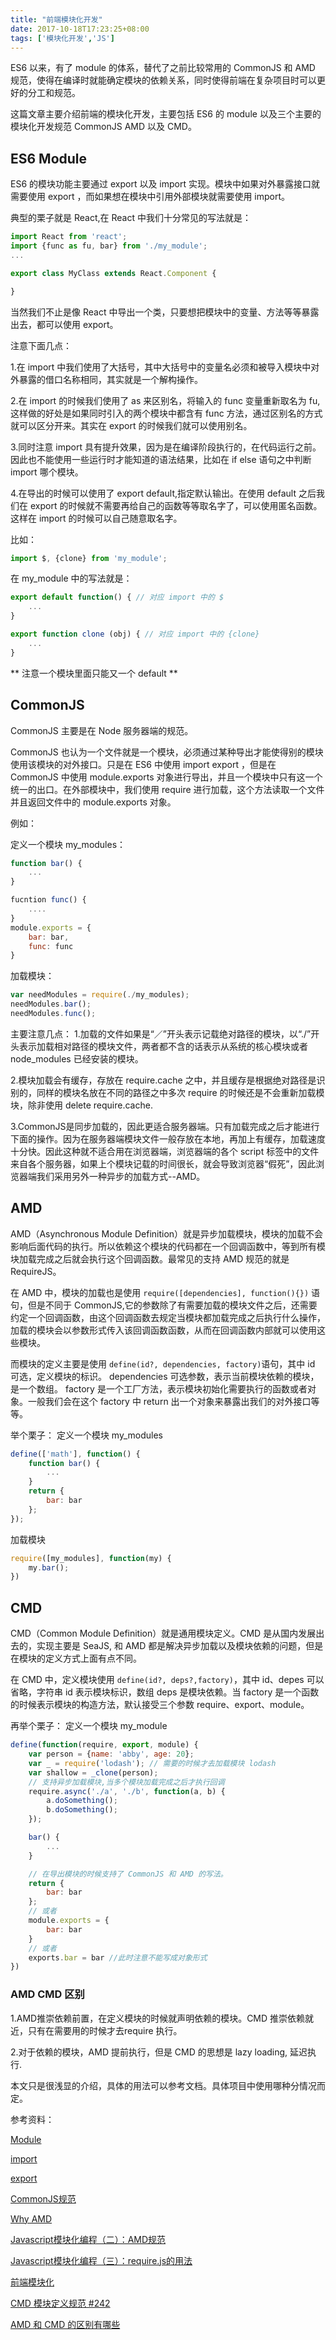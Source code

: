 ```yaml
---
title: "前端模块化开发"
date: 2017-10-18T17:23:25+08:00
tags: ['模块化开发','JS']
---
```

ES6 以来，有了 module 的体系，替代了之前比较常用的 CommonJS 和 AMD 规范，使得在编译时就能确定模块的依赖关系，同时使得前端在复杂项目时可以更好的分工和规范。

这篇文章主要介绍前端的模块化开发，主要包括 ES6 的 module 以及三个主要的模块化开发规范 CommonJS AMD 以及 CMD。

<!--more-->
## ES6 Module

ES6 的模块功能主要通过 export 以及 import 实现。模块中如果对外暴露接口就需要使用 export ，而如果想在模块中引用外部模块就需要使用 import。

典型的栗子就是 React,在 React 中我们十分常见的写法就是：

```js
import React from 'react';
import {func as fu, bar} from './my_module';
...

export class MyClass extends React.Component {

}

```
当然我们不止是像 React 中导出一个类，只要想把模块中的变量、方法等等暴露出去，都可以使用 export。

注意下面几点：

1.在 import 中我们使用了大括号，其中大括号中的变量名必须和被导入模块中对外暴露的借口名称相同，其实就是一个解构操作。

2.在 import 的时候我们使用了 as 来区别名，将输入的 func 变量重新取名为 fu,这样做的好处是如果同时引入的两个模块中都含有 func 方法，通过区别名的方式就可以区分开来。其实在 export 的时候我们就可以使用别名。

3.同时注意 import 具有提升效果，因为是在编译阶段执行的，在代码运行之前。因此也不能使用一些运行时才能知道的语法结果，比如在 if else 语句之中判断 import 哪个模块。

4.在导出的时候可以使用了 export default,指定默认输出。在使用 default 之后我们在 export 的时候就不需要再给自己的函数等等取名字了，可以使用匿名函数。这样在 import 的时候可以自己随意取名字。

比如：
```js
import $, {clone} from 'my_module';
```
在 my_module 中的写法就是：
```js
export default function() { // 对应 import 中的 $
    ...
}

export function clone (obj) { // 对应 import 中的 {clone}
    ...
}
```

** 注意一个模块里面只能又一个 default **

## CommonJS

CommonJS 主要是在 Node 服务器端的规范。

CommonJS 也认为一个文件就是一个模块，必须通过某种导出才能使得别的模块使用该模块的对外接口。只是在 ES6 中使用 import export ，但是在 CommonJS 中使用 module.exports 对象进行导出，并且一个模块中只有这一个统一的出口。在外部模块中，我们使用 require 进行加载，这个方法读取一个文件并且返回文件中的 module.exports 对象。

例如：

定义一个模块 my_modules：
```js
function bar() {
    ...
}

fucntion func() {
    ....
}
module.exports = {
    bar: bar,
    func: func
}
```
加载模块：

```js
var needModules = require(./my_modules);
needModules.bar();
needModules.func();
```
主要注意几点：
1.加载的文件如果是“／”开头表示记载绝对路径的模块，以“./”开头表示加载相对路径的模块文件，两者都不含的话表示从系统的核心模块或者 node_modules 已经安装的模块。

2.模块加载会有缓存，存放在 require.cache 之中，并且缓存是根据绝对路径是识别的，同样的模块名放在不同的路径之中多次 require 的时候还是不会重新加载模块，除非使用 delete require.cache.

3.CommonJS是同步加载的，因此更适合服务器端。只有加载完成之后才能进行下面的操作。因为在服务器端模块文件一般存放在本地，再加上有缓存，加载速度十分快。因此这种就不适合用在浏览器端，浏览器端的各个 script 标签中的文件来自各个服务器，如果上个模块记载的时间很长，就会导致浏览器“假死”，因此浏览器端我们采用另外一种异步的加载方式--AMD。

## AMD

AMD（Asynchronous Module Definition）就是异步加载模块，模块的加载不会影响后面代码的执行。所以依赖这个模块的代码都在一个回调函数中，等到所有模块加载完成之后就会执行这个回调函数。最常见的支持 AMD 规范的就是 RequireJS。

在 AMD 中，模块的加载也是使用 `require([dependencies], function(){})` 语句，但是不同于 CommonJS,它的参数除了有需要加载的模块文件之后，还需要约定一个回调函数，由这个回调函数去规定当模块都加载完成之后执行什么操作，加载的模块会以参数形式传入该回调函数函数，从而在回调函数内部就可以使用这些模块。

而模块的定义主要是使用 `define(id?, dependencies, factory)`语句，其中 id 可选，定义模块的标识。 dependencies 可选参数，表示当前模块依赖的模块，是一个数组。 factory 是一个工厂方法，表示模块初始化需要执行的函数或者对象。一般我们会在这个 factory 中 return 出一个对象来暴露出我们的对外接口等等。

举个栗子：
定义一个模块 my_modules
```js
define(['math'], function() {
    function bar() {
        ...
    }
    return {
        bar: bar
    };
});
```

加载模块
```js
require([my_modules], function(my) {
    my.bar();
})
```

## CMD

CMD（Common Module Definition）就是通用模块定义。CMD 是从国内发展出去的，实现主要是 SeaJS, 和 AMD 都是解决异步加载以及模块依赖的问题，但是在模块的定义方式上面有点不同。

在 CMD 中，定义模块使用 `define(id?, deps?,factory)`，其中 id、depes 可以省略，字符串 id 表示模块标识，数组 deps 是模块依赖。当 factory 是一个函数的时候表示模块的构造方法，默认接受三个参数 require、export、module。

再举个栗子：
定义一个模块 my_module

```js
define(function(require, export, module) {
    var person = {name: 'abby', age: 20};
    var _ = require('lodash'); // 需要的时候才去加载模块 lodash
    var shallow = _clone(person);
	// 支持异步加载模块,当多个模块加载完成之后才执行回调
    require.async('./a', './b', function(a, b) {
        a.doSomething();
        b.doSomething();
    });

    bar() {
    	...
    }

    // 在导出模块的时候支持了 CommonJS 和 AMD 的写法。
    return {
        bar: bar
    };
    // 或者
    module.exports = {
        bar: bar
    }
    // 或者
    exports.bar = bar //此时注意不能写成对象形式
})
```

### AMD CMD 区别

1.AMD推崇依赖前置，在定义模块的时候就声明依赖的模块。CMD 推崇依赖就近，只有在需要用的时候才去require 执行。

2.对于依赖的模块，AMD 提前执行，但是 CMD 的思想是 lazy loading, 延迟执行.

本文只是很浅显的介绍，具体的用法可以参考文档。具体项目中使用哪种分情况而定。

参考资料：

[Module](http://es6.ruanyifeng.com/#docs/module)

[import](https://developer.mozilla.org/en-US/docs/Web/JavaScript/Reference/Statements/import)

[export](https://developer.mozilla.org/en-US/docs/Web/JavaScript/Reference/Statements/export)

[CommonJS规范](http://javascript.ruanyifeng.com/nodejs/module.html)

[Why AMD](http://requirejs.org/docs/whyamd.html)

[Javascript模块化编程（二）：AMD规范](http://www.ruanyifeng.com/blog/2012/10/asynchronous_module_definition.html)

[Javascript模块化编程（三）：require.js的用法](http://www.ruanyifeng.com/blog/2012/11/require_js.html)

[前端模块化](http://www.cnblogs.com/dolphinX/p/4381855.html)

[CMD 模块定义规范 #242](https://github.com/seajs/seajs/issues/242)

[AMD 和 CMD 的区别有哪些](https://www.zhihu.com/question/20351507)
